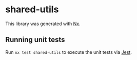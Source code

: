 [SPDX-License-Identifier: Apache-2.0]::
[SPDX-FileCopyrightText: 2021-2023 OKTET Labs Ltd.]::

# shared-utils

This library was generated with [Nx](https://nx.dev).

## Running unit tests

Run `nx test shared-utils` to execute the unit tests via [Jest](https://jestjs.io).
